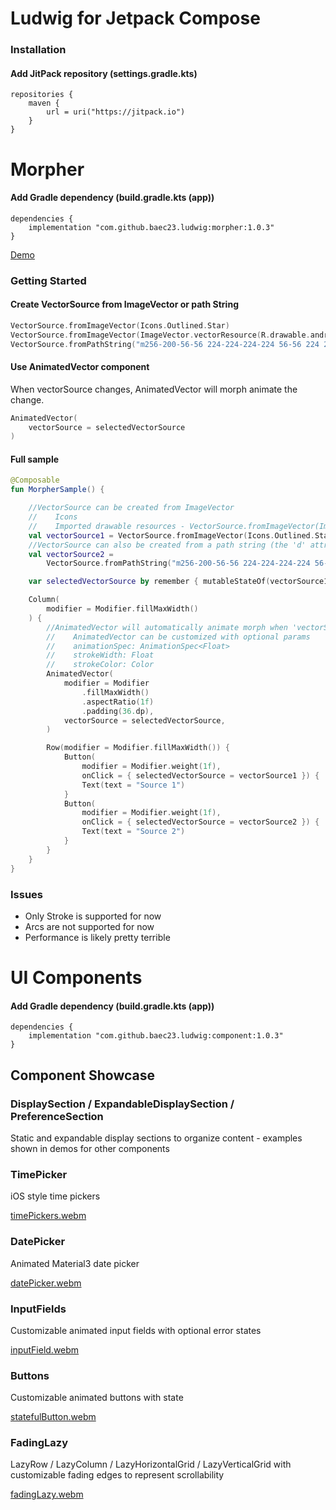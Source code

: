 # Ludwig for Jetpack Compose
### Installation
#### Add JitPack repository (settings.gradle.kts)
```
repositories {
    maven {
        url = uri("https://jitpack.io")
    }
}
```

# Morpher
#### Add Gradle dependency (build.gradle.kts (app))
```
dependencies {
    implementation "com.github.baec23.ludwig:morpher:1.0.3"
}
```
[Demo](https://github.com/baec23/ludwig/assets/65561206/a9e49756-aa94-4657-b39c-e48ffb726202)

### Getting Started
#### Create VectorSource from ImageVector or path String
```kotlin
VectorSource.fromImageVector(Icons.Outlined.Star)
VectorSource.fromImageVector(ImageVector.vectorResource(R.drawable.androidlogo))
VectorSource.fromPathString("m256-200-56-56 224-224-224-224 56-56 224 224 224-224 56 56-224 224 224 224-56 56-224-224-224 224Z")
```
#### Use AnimatedVector component
When vectorSource changes, AnimatedVector will morph animate the change.
```kotlin
AnimatedVector(
    vectorSource = selectedVectorSource
)
```
#### Full sample
```kotlin
@Composable
fun MorpherSample() {

    //VectorSource can be created from ImageVector
    //    Icons
    //    Imported drawable resources - VectorSource.fromImageVector(ImageVector.vectorResource(R.drawable.imported_vector))
    val vectorSource1 = VectorSource.fromImageVector(Icons.Outlined.Star)
    //VectorSource can also be created from a path string (the 'd' attribute of a <path> element)
    val vectorSource2 =
        VectorSource.fromPathString("m256-200-56-56 224-224-224-224 56-56 224 224 224-224 56 56-224 224 224 224-56 56-224-224-224 224Z")

    var selectedVectorSource by remember { mutableStateOf(vectorSource1) }

    Column(
        modifier = Modifier.fillMaxWidth()
    ) {
        //AnimatedVector will automatically animate morph when 'vectorSource' changes
        //    AnimatedVector can be customized with optional params
        //    animationSpec: AnimationSpec<Float>
        //    strokeWidth: Float
        //    strokeColor: Color
        AnimatedVector(
            modifier = Modifier
                .fillMaxWidth()
                .aspectRatio(1f)
                .padding(36.dp),
            vectorSource = selectedVectorSource,
        )

        Row(modifier = Modifier.fillMaxWidth()) {
            Button(
                modifier = Modifier.weight(1f),
                onClick = { selectedVectorSource = vectorSource1 }) {
                Text(text = "Source 1")
            }
            Button(
                modifier = Modifier.weight(1f),
                onClick = { selectedVectorSource = vectorSource2 }) {
                Text(text = "Source 2")
            }
        }
    }
}
```
### Issues
- Only Stroke is supported for now
- Arcs are not supported for now
- Performance is likely pretty terrible

# UI Components
#### Add Gradle dependency (build.gradle.kts (app))
```
dependencies {
    implementation "com.github.baec23.ludwig:component:1.0.3"
}
```
## Component Showcase
### DisplaySection / ExpandableDisplaySection / PreferenceSection
Static and expandable display sections to organize content - examples shown in demos for other components

### TimePicker
iOS style time pickers

[timePickers.webm](https://github.com/baec23/ludwig/assets/65561206/f4d11d3f-1545-4ecb-8fa1-aac4c2554cc1)

### DatePicker
Animated Material3 date picker

[datePicker.webm](https://github.com/baec23/ludwig/assets/65561206/869051f0-cf0a-4b8f-9127-e86e30c26557)

### InputFields
Customizable animated input fields with optional error states

[inputField.webm](https://github.com/baec23/ludwig/assets/65561206/769c1a66-49b7-4f12-918c-879080a45023)

### Buttons
Customizable animated buttons with state

[statefulButton.webm](https://github.com/baec23/ludwig/assets/65561206/ed701dd8-7070-4f72-96ec-e9ffd4c2fac3)

### FadingLazy
LazyRow / LazyColumn / LazyHorizontalGrid / LazyVerticalGrid with customizable fading edges to represent scrollability

[fadingLazy.webm](https://github.com/baec23/ludwig/assets/65561206/13d63f59-767f-4602-a882-b0a8e7f1a1e3)

